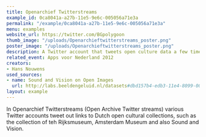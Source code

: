 ```yaml
---
title: Openarchief Twitterstreams
example_id: 0ca8041a-a27b-11e5-9e6c-005056a71e3a
permalink: "/example/0ca8041a-a27b-11e5-9e6c-005056a71e3a"
menu: examples
website_url: https://twitter.com/BGpolygoon
thumb_image: "/uploads/Openarchieftwitterstreams_poster.png"
poster_image: "/uploads/Openarchieftwitterstreams_poster.png"
description: A Twitter account that tweets open culture data a few times a day
related_event: Apps voor Nederland 2012
creators:
- Hans Nouwens
used_sources:
- name: Sound and Vision on Open Images
  url: http://labs.beeldengeluid.nl/datasets#dbd157b4-edb3-11e4-8099-005056a71e3a
layout: example
---
```


In Openarchief Twitterstreams (Open Archive Twitter streams) various Twitter accounts tweet out links to Dutch open cultural collections, such as the collection of teh Rijksmuseum, Amsterdam Museum and also Sound and Vision.

